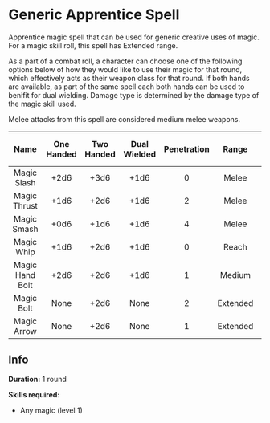 # Generic Apprentice Spell

Apprentice magic spell that can be used for generic creative uses of magic. For a magic skill roll, this spell has Extended range.

As a part of a combat roll, a character can choose one of the following options below of how they would like to use their magic for that round, which effectively acts as their weapon class for that round. If both hands are available, as part of the same spell each both hands can be used to benifit for dual wielding. Damage type is determined by the damage type of the magic skill used.

Melee attacks from this spell are considered medium melee weapons.

|      Name      | One<br />Handed | Two<br />Handed | Dual<br />Wielded | Penetration |  Range  | Damage<br />Types | Engageable<br />Opponents | Area Of<br />Effect | Resource<br />Class |
| :-------------: | :-------------: | :-------------: | :---------------: | :---------: | :------: | :---------------: | :-----------------------: | :-----------------: | :-----------------: |
|   Magic Slash   |      +2d6      |      +3d6      |       +1d6       |      0      |  Melee  |                  |           Rapid           |        None        |  1 Magic Resource  |
|  Magic Thrust  |      +1d6      |      +2d6      |       +1d6       |      2      |  Melee  |                  |           Rapid           |        None        |  1 Magic Resource  |
|   Magic Smash   |      +0d6      |      +1d6      |       +1d6       |      4      |  Melee  |                  |           Rapid           |        None        |  1 Magic Resource  |
|   Magic Whip   |      +1d6      |      +2d6      |       +1d6       |      0      |  Reach  |                  |           Rapid           |        None        |  1 Magic Resource  |
| Magic Hand Bolt |      +2d6      |      +2d6      |       +1d6       |      1      |  Medium  |                  |         Standard         |        None        |  1 Magic Resource  |
|   Magic Bolt   |      None      |      +2d6      |       None       |      2      | Extended |                  |          Loading          |        None        |  1 Magic Resource  |
|   Magic Arrow   |      None      |      +2d6      |       None       |      1      | Extended |                  |           Quick           |        None        |  1 Magic Resource  |

## Info

**Duration:** 1 round

**Skills required:**

- Any magic (level 1)
